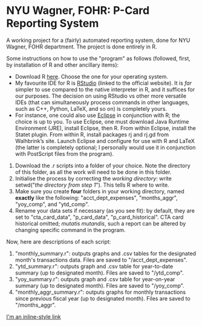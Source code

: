 # NYU Wagner, FOHR: P-Card Reporting System

A working project for a (fairly) automated reporting system, done for NYU Wagner, FOHR department. The project is done entirely in R.

Some instructions on how to use the "program" as follows (followed, first, by installation of R and other ancillary items):

* Download R [here]("https://cran.r-project.org/"). Choose the one for your operating system.
* My favourite IDE for R is [RStudio]("https://www.rstudio.com/") (linked to the official website). It is *far* simpler to use compared to the native interpreter in R, and it suffices for our purposes. The decision on using RStudio vs other more versatile IDEs (that can simultaneously process commands in other languages, such as C++, Python, LaTeX, and so on) is completely yours.
* For instance, one could also use [Eclipse]("http://www.eclipse.org/") in conjunction with R; the choice is up to you. To use Eclipse, one must download Java Runtime Environment (JRE), install Eclipse, then R. From within Eclipse, install the Statet plugin. From within R, install packages rj and rj.gd from Walhbrink’s site. Launch Eclipse and configure for use with R and LaTeX (the latter is completely optional; I personally would use it in conjunction with PostScript files from the program).

1. Download the .r scripts into a folder of your choice. Note the directory of this folder, as all the work will need to be done in this folder.
2. Initialise the process by correcting the *working directory*: write setwd("*the directory from step 1*"). This tells R where to write.
3. Make sure you create **four** folders in your working directory, named **exactly** like the following: "acct_dept_expenses", "months_aggr", "yoy_comp", and "ytd_comp".
4. Rename your data sets if necessary (as you see fit): by default, they are set to "cta_card_data", "p_card_data", "p_card_historical". CTA card historical omitted; *mutatis mutandis*, such a report can be altered by changing specific command in the program.

Now, here are descriptions of each script:
1. "monthly_summary.r": outputs graphs and .csv tables for the designated month's transactions data. Files are saved to "/acct_dept_expenses".
2. "ytd_summary.r": outputs graph and .csv table for year-to-date summary (up to designated month). Files are saved to "/ytd_comp".
3. "yoy_summary.r": outputs graph and .csv table for year-on-year summary (up to designated month). Files are saved to "/yoy_comp".
4. "monthly_aggr_summary.r": outputs graphs for monthly transactions since previous fiscal year (up to designated month). Files are saved to "/months_aggr".

[I'm an inline-style link](https://www.google.com)
